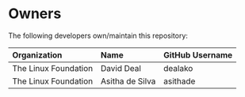 # Owners

The following developers own/maintain this repository:

| Organization         | Name             | GitHub Username |
|:---------------------|:-----------------|:----------------|
| The Linux Foundation | David Deal       | dealako         |
| The Linux Foundation | Asitha de Silva  | asithade        |

